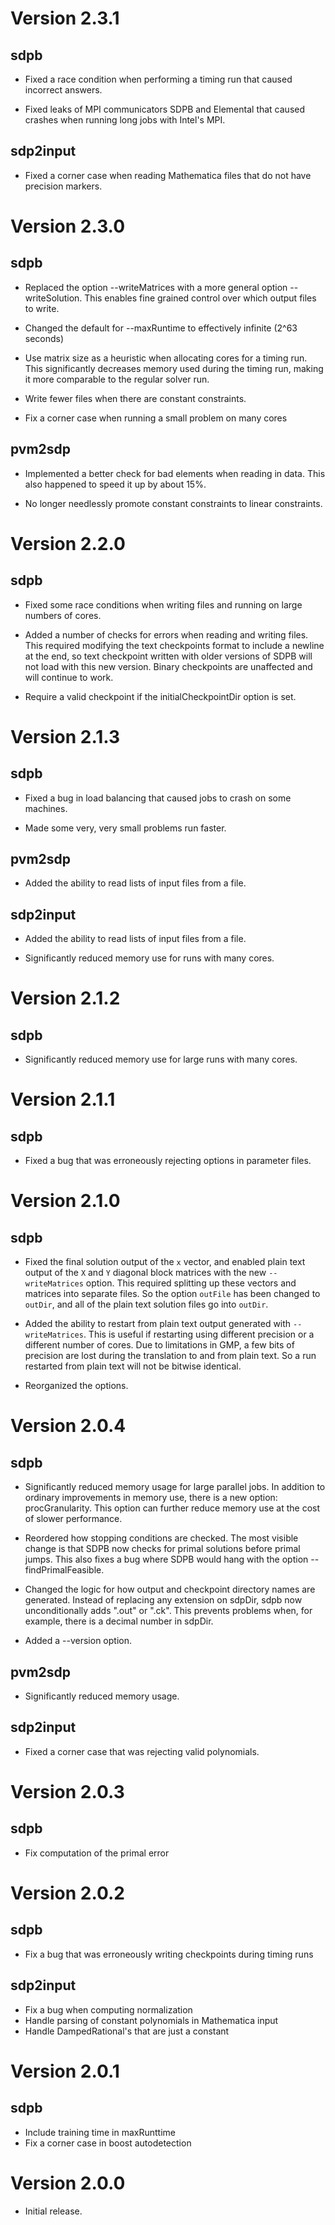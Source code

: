 # Version 2.3.1

## sdpb

- Fixed a race condition when performing a timing run that caused
  incorrect answers.

- Fixed leaks of MPI communicators SDPB and Elemental that caused
  crashes when running long jobs with Intel's MPI.

## sdp2input

- Fixed a corner case when reading Mathematica files that do not have
  precision markers.

# Version 2.3.0

## sdpb

- Replaced the option --writeMatrices with a more general option
  --writeSolution.  This enables fine grained control over which output
  files to write.

- Changed the default for --maxRuntime to effectively infinite (2^63
  seconds)

- Use matrix size as a heuristic when allocating cores for a timing
  run.  This significantly decreases memory used during the timing
  run, making it more comparable to the regular solver run.

- Write fewer files when there are constant constraints.

- Fix a corner case when running a small problem on many cores

## pvm2sdp

- Implemented a better check for bad elements when reading in data.
  This also happened to speed it up by about 15%.

- No longer needlessly promote constant constraints to linear
  constraints.

# Version 2.2.0

## sdpb

- Fixed some race conditions when writing files and running on large
  numbers of cores.

- Added a number of checks for errors when reading and writing files.
  This required modifying the text checkpoints format to include a
  newline at the end, so text checkpoint written with older versions
  of SDPB will not load with this new version.  Binary checkpoints are
  unaffected and will continue to work.

- Require a valid checkpoint if the initialCheckpointDir option is set.

# Version 2.1.3

## sdpb

- Fixed a bug in load balancing that caused jobs to crash on some
  machines.

- Made some very, very small problems run faster.

## pvm2sdp

- Added the ability to read lists of input files from a file.

## sdp2input

- Added the ability to read lists of input files from a file.

- Significantly reduced memory use for runs with many cores.

# Version 2.1.2

## sdpb

- Significantly reduced memory use for large runs with many cores.

# Version 2.1.1

## sdpb

- Fixed a bug that was erroneously rejecting options in parameter
  files.

# Version 2.1.0

## sdpb

- Fixed the final solution output of the `x` vector, and enabled plain
  text output of the `X` and `Y` diagonal block matrices with the new
  `--writeMatrices` option.  This required splitting up these vectors
  and matrices into separate files.  So the option `outFile` has been
  changed to `outDir`, and all of the plain text solution files go
  into `outDir`.
  
- Added the ability to restart from plain text output generated with
  `--writeMatrices`.  This is useful if restarting using different
  precision or a different number of cores.  Due to limitations in
  GMP, a few bits of precision are lost during the translation to and
  from plain text.  So a run restarted from plain text will not be
  bitwise identical.

- Reorganized the options.

# Version 2.0.4

## sdpb

- Significantly reduced memory usage for large parallel jobs.  In
  addition to ordinary improvements in memory use, there is a new
  option: procGranularity.  This option can further reduce memory use at
  the cost of slower performance.

- Reordered how stopping conditions are checked.  The most visible
  change is that SDPB now checks for primal solutions before primal
  jumps.  This also fixes a bug where SDPB would hang with the option
  --findPrimalFeasible.

- Changed the logic for how output and checkpoint directory names are
  generated.  Instead of replacing any extension on sdpDir, sdpb now
  unconditionally adds ".out" or ".ck".  This prevents problems when,
  for example, there is a decimal number in sdpDir.

- Added a --version option.

## pvm2sdp

- Significantly reduced memory usage.

## sdp2input

- Fixed a corner case that was rejecting valid polynomials.

# Version 2.0.3

## sdpb

- Fix computation of the primal error

# Version 2.0.2

## sdpb

- Fix a bug that was erroneously writing checkpoints during timing
  runs

## sdp2input

- Fix a bug when computing normalization
- Handle parsing of constant polynomials in Mathematica input
- Handle DampedRational's that are just a constant

# Version 2.0.1

## sdpb

- Include training time in maxRunttime
- Fix a corner case in boost autodetection

# Version 2.0.0

- Initial release.
